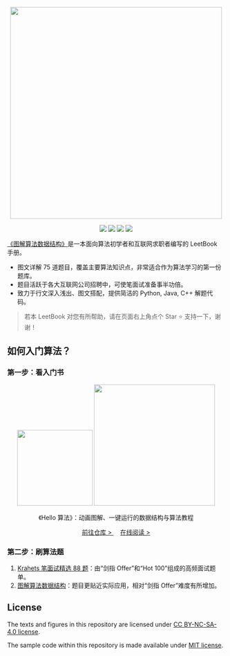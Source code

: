 <p align="center">
  <a href="https://leetcode-cn.com/leetbook/detail/illustration-of-algorithm/">
    <img src="https://pic.leetcode-cn.com/1599187248-gDiWnC-image.png" width="490">
  </a>
</p>

<p align="center">
  <img src="https://img.shields.io/badge/LeetCode%20tests-75%20accepted-brightgreen">
  <img src="https://img.shields.io/badge/Language-Python-teal">
  <img src="https://img.shields.io/badge/Language-Java-orange">
  <img src="https://img.shields.io/badge/Language-C++-blue">
</p>

[《图解算法数据结构》](https://leetcode-cn.com/leetbook/detail/illustration-of-algorithm/)是一本面向算法初学者和互联网求职者编写的 LeetBook 手册。

- 图文详解 75 道题目，覆盖主要算法知识点，非常适合作为算法学习的第一份题库。
- 题目活跃于各大互联网公司招聘中，可使笔面试准备事半功倍。
- 致力于行文深入浅出、图文搭配，提供简洁的 Python, Java, C++ 解题代码。

> 若本 LeetBook 对您有所帮助，请在页面右上角点个 Star :star: 支持一下，谢谢！

## 如何入门算法？

### 第一步：看入门书

<p align="center">
  <img src="https://www.hello-algo.com/index.assets/conceptual_rendering.png" width="175">
  <img src="https://www.hello-algo.com/index.assets/hello_algo_mindmap_tp.png" width="280">
</p>

<p align="center">
  《Hello 算法》：动画图解、一键运行的数据结构与算法教程
</p>

<p align="center">
  <a href="https://github.com/krahets/hello-algo">
    前往仓库 >
  </a>
  &nbsp; &nbsp;
  <a href="https://www.hello-algo.com/">
    在线阅读 >
  </a>
</p> 

### 第二步：刷算法题

1. [Krahets 笔面试精选 88 题](https://leetcode.cn/studyplan/selected-coding-interview/)：由“剑指 Offer”和“Hot 100”组成的高频面试题单。
2. [图解算法数据结构](https://leetcode.cn/studyplan/coding-interviews/)：题目更贴近实际应用，相对“剑指 Offer”难度有所增加。

## License

The texts and figures in this repository are licensed under [CC BY-NC-SA-4.0 license](https://creativecommons.org/licenses/by-nc-sa/4.0/).

The sample code within this repository is made available under [MIT license](LICENSE-SAMPLECODE).
